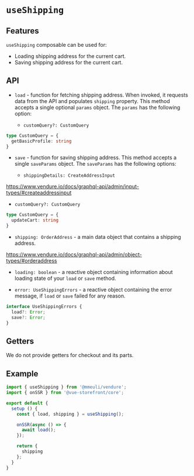 # `useShipping`

## Features

`useShipping` composable can be used for:

* Loading shipping address for the current cart.
* Saving shipping address for the current cart.

## API

* `load` - function for fetching shipping address. When invoked, it requests data from the API and populates `shipping` property. This method accepts a single optional `params` object. The `params` has the following option:

  * `customQuery?: CustomQuery`

```ts
type CustomQuery = {
  getBasicProfile: string
}
```

* `save` - function for saving shipping address. This method accepts a single `saveParams` object. The `saveParams` has the following options:

  * `shippingDetails: CreateAddressInput`

<https://www.vendure.io/docs/graphql-api/admin/input-types/#createaddressinput>

* `customQuery?: CustomQuery`

```ts
type CustomQuery = {
  updateCart: string
}
```

* `shipping: OrderAddress` - a main data object that contains a shipping address.

<https://www.vendure.io/docs/graphql-api/admin/object-types/#orderaddress>

* `loading: boolean` - a reactive object containing information about loading state of your `load` or `save` method.

* `error: UseShippingErrors` - a reactive object containing the error message, if `load` or `save` failed for any reason.

```ts
interface UseShippingErrors {
  load?: Error;
  save?: Error;
}
```

## Getters

We do not provide getters for checkout and its parts.

## Example

```js
import { useShipping } from '@mmeuli/vendure';
import { onSSR } from '@vue-storefront/core';

export default {
  setup () {
    const { load, shipping } = useShipping();

    onSSR(async () => {
      await load();
    });

    return {
      shipping
    };
  }
}
```
